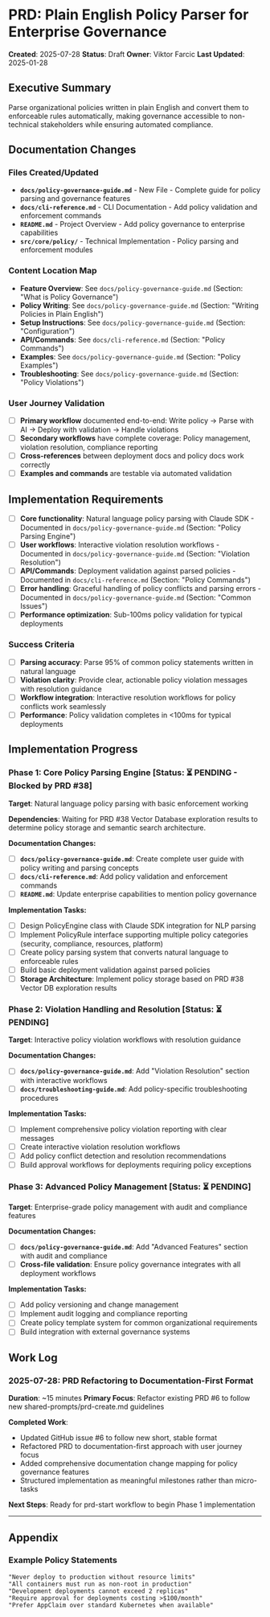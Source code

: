# PRD: Plain English Policy Parser for Enterprise Governance

**Created**: 2025-07-28
**Status**: Draft
**Owner**: Viktor Farcic
**Last Updated**: 2025-01-28

## Executive Summary
Parse organizational policies written in plain English and convert them to enforceable rules automatically, making governance accessible to non-technical stakeholders while ensuring automated compliance.

## Documentation Changes

### Files Created/Updated
- **`docs/policy-governance-guide.md`** - New File - Complete guide for policy parsing and governance features
- **`docs/cli-reference.md`** - CLI Documentation - Add policy validation and enforcement commands
- **`README.md`** - Project Overview - Add policy governance to enterprise capabilities
- **`src/core/policy/`** - Technical Implementation - Policy parsing and enforcement modules

### Content Location Map
- **Feature Overview**: See `docs/policy-governance-guide.md` (Section: "What is Policy Governance")
- **Policy Writing**: See `docs/policy-governance-guide.md` (Section: "Writing Policies in Plain English")
- **Setup Instructions**: See `docs/policy-governance-guide.md` (Section: "Configuration")
- **API/Commands**: See `docs/cli-reference.md` (Section: "Policy Commands")
- **Examples**: See `docs/policy-governance-guide.md` (Section: "Policy Examples")
- **Troubleshooting**: See `docs/policy-governance-guide.md` (Section: "Policy Violations")

### User Journey Validation
- [ ] **Primary workflow** documented end-to-end: Write policy → Parse with AI → Deploy with validation → Handle violations
- [ ] **Secondary workflows** have complete coverage: Policy management, violation resolution, compliance reporting
- [ ] **Cross-references** between deployment docs and policy docs work correctly
- [ ] **Examples and commands** are testable via automated validation

## Implementation Requirements
- [ ] **Core functionality**: Natural language policy parsing with Claude SDK - Documented in `docs/policy-governance-guide.md` (Section: "Policy Parsing Engine")
- [ ] **User workflows**: Interactive violation resolution workflows - Documented in `docs/policy-governance-guide.md` (Section: "Violation Resolution")
- [ ] **API/Commands**: Deployment validation against parsed policies - Documented in `docs/cli-reference.md` (Section: "Policy Commands")
- [ ] **Error handling**: Graceful handling of policy conflicts and parsing errors - Documented in `docs/policy-governance-guide.md` (Section: "Common Issues")
- [ ] **Performance optimization**: Sub-100ms policy validation for typical deployments

### Success Criteria
- [ ] **Parsing accuracy**: Parse 95% of common policy statements written in natural language
- [ ] **Violation clarity**: Provide clear, actionable policy violation messages with resolution guidance
- [ ] **Workflow integration**: Interactive resolution workflows for policy conflicts work seamlessly
- [ ] **Performance**: Policy validation completes in <100ms for typical deployments

## Implementation Progress

### Phase 1: Core Policy Parsing Engine [Status: ⏳ PENDING - Blocked by PRD #38]
**Target**: Natural language policy parsing with basic enforcement working

**Dependencies**: Waiting for PRD #38 Vector Database exploration results to determine policy storage and semantic search architecture.

**Documentation Changes:**
- [ ] **`docs/policy-governance-guide.md`**: Create complete user guide with policy writing and parsing concepts
- [ ] **`docs/cli-reference.md`**: Add policy validation and enforcement commands
- [ ] **`README.md`**: Update enterprise capabilities to mention policy governance

**Implementation Tasks:**
- [ ] Design PolicyEngine class with Claude SDK integration for NLP parsing
- [ ] Implement PolicyRule interface supporting multiple policy categories (security, compliance, resources, platform)
- [ ] Create policy parsing system that converts natural language to enforceable rules
- [ ] Build basic deployment validation against parsed policies
- [ ] **Storage Architecture**: Implement policy storage based on PRD #38 Vector DB exploration results

### Phase 2: Violation Handling and Resolution [Status: ⏳ PENDING]
**Target**: Interactive policy violation workflows with resolution guidance

**Documentation Changes:**
- [ ] **`docs/policy-governance-guide.md`**: Add "Violation Resolution" section with interactive workflows
- [ ] **`docs/troubleshooting-guide.md`**: Add policy-specific troubleshooting procedures

**Implementation Tasks:**
- [ ] Implement comprehensive policy violation reporting with clear messages
- [ ] Create interactive violation resolution workflows
- [ ] Add policy conflict detection and resolution recommendations
- [ ] Build approval workflows for deployments requiring policy exceptions

### Phase 3: Advanced Policy Management [Status: ⏳ PENDING]
**Target**: Enterprise-grade policy management with audit and compliance features

**Documentation Changes:**
- [ ] **`docs/policy-governance-guide.md`**: Add "Advanced Features" section with audit and compliance
- [ ] **Cross-file validation**: Ensure policy governance integrates with all deployment workflows

**Implementation Tasks:**
- [ ] Add policy versioning and change management
- [ ] Implement audit logging and compliance reporting
- [ ] Create policy template system for common organizational requirements
- [ ] Build integration with external governance systems

## Work Log

### 2025-07-28: PRD Refactoring to Documentation-First Format
**Duration**: ~15 minutes
**Primary Focus**: Refactor existing PRD #6 to follow new shared-prompts/prd-create.md guidelines

**Completed Work**: 
- Updated GitHub issue #6 to follow new short, stable format
- Refactored PRD to documentation-first approach with user journey focus
- Added comprehensive documentation change mapping for policy governance features
- Structured implementation as meaningful milestones rather than micro-tasks

**Next Steps**: Ready for prd-start workflow to begin Phase 1 implementation

---

## Appendix

### Example Policy Statements
```
"Never deploy to production without resource limits"
"All containers must run as non-root in production"  
"Development deployments cannot exceed 2 replicas"
"Require approval for deployments costing >$100/month"
"Prefer AppClaim over standard Kubernetes when available"
```